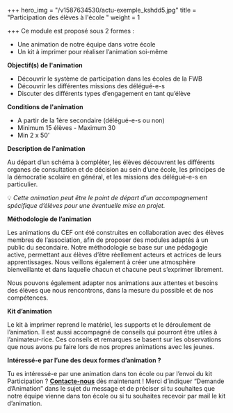 +++
hero_img = "/v1587634530/actu-exemple_kshdd5.jpg"
title = "Participation des élèves à l'école "
weight = 1

+++
Ce module est proposé sous 2 formes :

* Une animation de notre équipe dans votre école
* Un kit à imprimer pour réaliser l’animation soi-même

**Objectif(s) de l'animation**

* Découvrir le système de participation dans les écoles de la FWB
* Découvrir les différentes missions des délégué-e-s
* Discuter des différents types d’engagement en tant qu’élève

**Conditions de l'animation**

* A partir de la 1ère secondaire (délégué-e-s ou non)
* Minimum 15 élèves - Maximum 30
* Min 2 x 50’

**Description de l'animation**

Au départ d’un schéma à compléter, les élèves découvrent les différents organes de consultation et de décision au sein d’une école, les principes de la démocratie scolaire en général, et les missions des délégué-e-s en particulier.

💡 _Cette animation peut être le point de départ d’un accompagnement spécifique d’élèves pour une éventuelle mise en projet._

**Méthodologie de l’animation**

Les animations du CEF ont été construites en collaboration avec des élèves membres de l’association, afin de proposer des modules adaptés à un public du secondaire. Notre méthodologie se base sur une pédagogie active, permettant aux élèves d’être réellement acteurs et actrices de leurs apprentissages. Nous veillons également à créer une atmosphère bienveillante et dans laquelle chacun et chacune peut s’exprimer librement.

Nous pouvons également adapter nos animations aux attentes et besoins des élèves que nous rencontrons, dans la mesure du possible et de nos compétences.

**Kit d’animation**

Le kit à imprimer reprend le matériel, les supports et le déroulement de l’animation. Il est aussi accompagné de conseils qui pourront être utiles à l’animateur-rice. Ces conseils et remarques se basent sur les observations que nous avons pu faire lors de nos propres animations avec les jeunes.

**Intéressé-e par l’une des deux formes d’animation ?**

Tu es intéressé-e par une animation dans ton école ou par l’envoi du kit Participation ? [**Contacte-nous**](https://www.lecef.org/contact) dès maintenant ! Merci d’indiquer “Demande d’Animation” dans le sujet du message et de préciser si tu souhaites que notre équipe vienne dans ton école ou si tu souhaites recevoir par mail le kit d’animation.